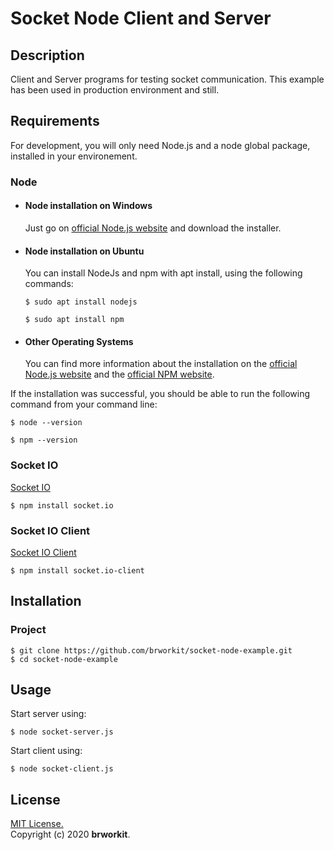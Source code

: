 # Socket Node Client and Server 

## Description
Client and Server programs for testing socket communication. This example has been used in production environment and still.

## Requirements
For development, you will only need Node.js and a node global package, installed in your environement. 

### Node

- #### Node installation on Windows

  Just go on [official Node.js website](https://nodejs.org/) and download the installer.

- #### Node installation on Ubuntu

  You can install NodeJs and npm with apt install, using the following commands:
      
      $ sudo apt install nodejs
      
      $ sudo apt install npm

- #### Other Operating Systems
  You can find more information about the installation on the [official Node.js website](https://nodejs.org/) and the [official NPM website](https://npmjs.org/).

If the installation was successful, you should be able to run the following command from your command line:

    $ node --version        

    $ npm --version

### Socket IO

[Socket IO](https://www.npmjs.com/package/socket.io)
    
    $ npm install socket.io

### Socket IO Client 
[Socket IO Client](https://www.npmjs.com/package/socket.io-client)
    
    $ npm install socket.io-client
    
## Installation

### Project
    $ git clone https://github.com/brworkit/socket-node-example.git
    $ cd socket-node-example
    
## Usage

Start server using: 

    $ node socket-server.js

Start client using:
    
    $ node socket-client.js

## License
[MIT License.](https://opensource.org/licenses/MIT)    
Copyright (c) 2020 **brworkit**.